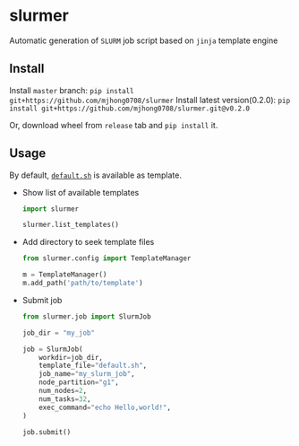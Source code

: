 # slurmer

Automatic generation of `SLURM` job script based on `jinja` template engine


## Install

Install `master` branch: `pip install git+https://github.com/mjhong0708/slurmer`
Install latest version(0.2.0): `pip install git+https://github.com/mjhong0708/slurmer.git@v0.2.0`

Or, download wheel from `release` tab and `pip install` it.


## Usage

By default, [`default.sh`](https://github.com/mjhong0708/slurmer/blob/master/slurmer/templates/default.sh) is available as template.

- Show list of available templates

  ```python
  import slurmer

  slurmer.list_templates()
  ```
- Add directory to seek template files

  ```python
  from slurmer.config import TemplateManager

  m = TemplateManager()
  m.add_path('path/to/template')
  ```
- Submit job
  
  ```python
  from slurmer.job import SlurmJob

  job_dir = "my_job"

  job = SlurmJob(
      workdir=job_dir,
      template_file="default.sh",
      job_name="my_slurm_job",
      node_partition="g1",
      num_nodes=2,
      num_tasks=32,
      exec_command="echo Hello,world!",
  )

  job.submit()
  ```
